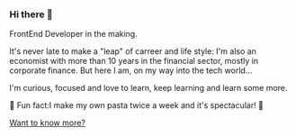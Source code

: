 ### Hi there 👋

<!--
**fedeferrelli/fedeferrelli** is a ✨ _special_ ✨ repository because its `README.md` (this file) appears on your GitHub profile.

Here are some ideas to get you started:

- 🔭 I’m currently working on ...
- 🌱 I’m currently learning ...
- 👯 I’m looking to collaborate on ...
- 🤔 I’m looking for help with ...
- 💬 Ask me about ...
- 📫 How to reach me: ...
- 😄 Pronouns: ...
- ⚡ Fun fact: ...
-->

FrontEnd Developer in the making.

It's never late to make a "leap" of carreer and life style: I'm also an economist with more than 10 years in the financial sector, mostly in corporate finance. But here I am, on my way into the tech world...

I'm curious, focused and love to learn, keep learning and learn some more.

:spaghetti: Fun fact:I make my own pasta twice a week and it's spectacular! :spaghetti:


[Want to know more?](https://portfolio-fedeferrelli.vercel.app/)
